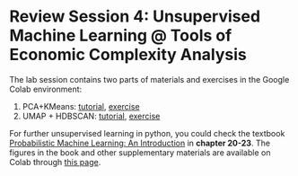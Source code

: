 # Review Session 4: Unsupervised Machine Learning @ Tools of Economic Complexity Analysis

The lab session contains two parts of materials and exercises in the Google Colab environment:

1. PCA+KMeans: [tutorial](https://colab.research.google.com/drive/1DRthva1mPb2zZpYtCHi1JL9-r3M9lstC), [exercise](https://colab.research.google.com/drive/1_aywQjVtiHjG_ElG5KAdzbGi0SeRxif7)
2. UMAP + HDBSCAN: [tutorial](https://colab.research.google.com/drive/1TCxyDt2WHRx8TEBolqRFPCGFWlXIFsFk), [exercise](https://colab.research.google.com/drive/1-coSGfOAe0gbkTagYwyIQBRUJtzzfmmH)


For further unsupervised learning in python, you could check the textbook [Probabilistic Machine Learning: An Introduction](https://probml.github.io/pml-book/book1.html) in **chapter 20-23**. The figures in the book and other supplementary materials are available on Colab through [this page](https://github.com/probml/pml-book/tree/main/pml1).

